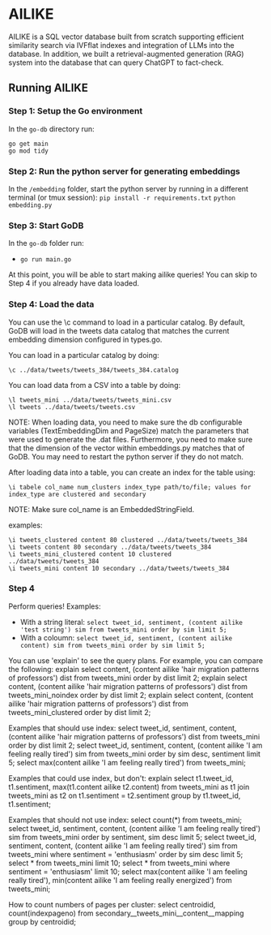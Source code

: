 # AILIKE

AILIKE is a SQL vector database built from scratch supporting efficient similarity search via IVFflat indexes and integration of LLMs into the database. In addition, we built a retrieval-augmented generation (RAG) system into the database that can query ChatGPT to fact-check.

## Running AILIKE

### Step 1: Setup the Go environment

In the `go-db` directory run: 

```
go get main
go mod tidy
```

### Step 2: Run the python server for generating embeddings

In the `/embedding` folder, start the python server by running in a different terminal (or tmux session):
  `pip install -r requirements.txt`
  `python embedding.py`

### Step 3: Start GoDB

In the `go-db` folder run:

- `go run main.go`

At this point, you will be able to start making ailike queries! You can skip to Step 4 if you already have data loaded.

### Step 4: Load the data
You can use the \c command to load in a particular catalog. By default, GoDB will load in the tweets data catalog that matches the current embedding dimension configured in types.go.

You can load in a particular catalog by doing:
```
\c ../data/tweets/tweets_384/tweets_384.catalog
```

You can load data from a CSV into a table by doing:
```
\l tweets_mini ../data/tweets/tweets_mini.csv
\l tweets ../data/tweets/tweets.csv
```

NOTE: When loading data, you need to make sure the db configurable variables (TextEmbeddingDim and PageSize) match the parameters that were used to generate the .dat files. Furthermore, you need to make sure that the dimension of the vector within embeddings.py matches that of GoDB. You may need to restart the python server if they do not match.


After loading data into a table, you can create an index for the table using:
```
\i tabele col_name num_clusters index_type path/to/file; values for index_type are clustered and secondary
```

NOTE: Make sure col_name is an EmbeddedStringField.

examples:
```
\i tweets_clustered content 80 clustered ../data/tweets/tweets_384
\i tweets content 80 secondary ../data/tweets/tweets_384
\i tweets_mini_clustered content 10 clustered ../data/tweets/tweets_384
\i tweets_mini content 10 secondary ../data/tweets/tweets_384
```

### Step 4
Perform queries! Examples: 

- With a string literal: `select tweet_id, sentiment, (content ailike 'test string') sim from tweets_mini order by sim limit 5;`
- With a coloumn: `select tweet_id, sentiment, (content ailike content) sim from tweets_mini order by sim limit 5;`

You can use 'explain' to see the query plans. For example, you can compare the following:
explain select content, (content ailike 'hair migration patterns of professors') dist from tweets_mini order by dist limit 2;
explain select content, (content ailike 'hair migration patterns of professors') dist from tweets_mini_noindex order by dist limit 2;
explain select content, (content ailike 'hair migration patterns of professors') dist from tweets_mini_clustered order by dist limit 2;


Examples that should use index:
select tweet_id, sentiment, content, (content ailike 'hair migration patterns of professors') dist from tweets_mini order by dist limit 2;
select tweet_id, sentiment, content, (content ailike 'I am feeling really tired') sim from tweets_mini order by sim desc, sentiment limit 5;
select max(content ailike 'I am feeling really tired') from tweets_mini;

Examples that could use index, but don't:
explain select t1.tweet_id, t1.sentiment, max(t1.content ailike t2.content) from tweets_mini as t1 join tweets_mini as t2 on t1.sentiment = t2.sentiment group by t1.tweet_id, t1.sentiment;

Examples that should not use index:
select count(*) from tweets_mini;
select tweet_id, sentiment, content, (content ailike 'I am feeling really tired') sim from tweets_mini order by sentiment, sim desc limit 5;
select tweet_id, sentiment, content, (content ailike 'I am feeling really tired') sim from tweets_mini where sentiment = 'enthusiasm' order by sim desc limit 5;
select * from tweets_mini limit 10;
select * from tweets_mini where sentiment = 'enthusiasm' limit 10;
select max(content ailike 'I am feeling really tired'), min(content ailike 'I am feeling really energized') from tweets_mini;

How to count numbers of pages per cluster:
select centroidid, count(indexpageno) from secondary__tweets_mini__content__mapping group by centroidid;